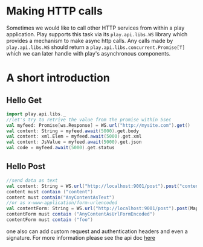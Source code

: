 # Making HTTP calls

Sometimes we would like to call other HTTP services from within a play application. Play supports this task via its ```play.api.libs.WS``` library which provides a mechanism to make async http calls. Any calls made by ```play.api.libs.WS``` should return a ```play.api.libs.concurrent.Promise[T]``` which we can later handle with play's asynchronous components.

# A short introduction

## Hello Get
```scala
import play.api.libs._
//let's try to retrive the value from the promise within 5sec
val myfeed: Promise[ws.Response] = WS.url("http://mysite.com").get()
val content: String = myfeed.await(5000).get.body
val content: xml.Elem = myfeed.await(5000).get.xml
val content: JsValue = myfeed.await(5000).get.json
val code = myfeed.await(5000).get.status
```

## Hello Post
```scala
//send data as text
val content: String = WS.url("http://localhost:9001/post").post("content").await(5000).get.body
content must contain ("content")
content must contain("AnyContentAsText")
//or as x-www-application/form-urlencoded
val contentForm: String = WS.url("http://localhost:9001/post").post(Map("param1"->Seq("foo"))).await(5000).get.body
contentForm must contain ("AnyContentAsUrlFormEncoded")
contentForm must contain ("foo")
```
one also can add custom request and authentication headers and even a signature. For more information please see the api doc [here](https://github.com/playframework/Play20/blob/master/framework/src/play/src/main/scala/play/api/libs/WS.scala)

